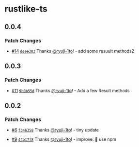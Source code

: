 # rustlike-ts

## 0.0.4

### Patch Changes

- [#14](https://github.com/ryuji-1to/rustlike-ts/pull/14) [`deee383`](https://github.com/ryuji-1to/rustlike-ts/commit/deee38353c77e7d6d1f10d61610e17f34ea13b29) Thanks [@ryuji-1to](https://github.com/ryuji-1to)! - add some resuult methods2

## 0.0.3

### Patch Changes

- [#11](https://github.com/ryuji-1to/rustlike-ts/pull/11) [`9b0b55d`](https://github.com/ryuji-1to/rustlike-ts/commit/9b0b55debd1fde321ca4ea35da8f6d40aa54b618) Thanks [@ryuji-1to](https://github.com/ryuji-1to)! - Add a few Result methods

## 0.0.2

### Patch Changes

- [#6](https://github.com/ryuji-1to/rustlike-ts/pull/6) [`f346358`](https://github.com/ryuji-1to/rustlike-ts/commit/f346358a334b862864fcbf34f6a17bde39ab864f) Thanks [@ryuji-1to](https://github.com/ryuji-1to)! - tiny update

- [#9](https://github.com/ryuji-1to/rustlike-ts/pull/9) [`44b17f8`](https://github.com/ryuji-1to/rustlike-ts/commit/44b17f80c768efdbe63c504833c974e66ec4bf09) Thanks [@ryuji-1to](https://github.com/ryuji-1to)! - improve: 🎨 use npm
